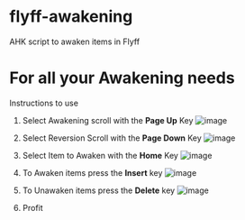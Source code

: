 # flyff-awakening
AHK script to awaken items in Flyff

# For all your Awakening needs
Instructions to use

1. Select Awakening scroll with the **Page Up** Key
   ![image](https://i.imgur.com/BVo8Zlum.jpg)

3. Select Reversion Scroll with the **Page Down** Key
   ![image](https://i.imgur.com/7jSgUQj.gif)

4. Select Item to Awaken with the **Home** Key
   ![image](https://github.com/crunksensei/flyff-awakening/assets/63222538/cd870a6a-efb2-428e-a61f-027f65f631d7)

   

6. To Awaken items press the **Insert** key
   ![image](https://cwflyff.com/assets/img/guides/0wNAdMV.png)

   

7. To Unawaken items press the **Delete** key
   ![image](https://github.com/crunksensei/flyff-awakening/assets/63222538/cd870a6a-efb2-428e-a61f-027f65f631d7)

9. Profit
   
